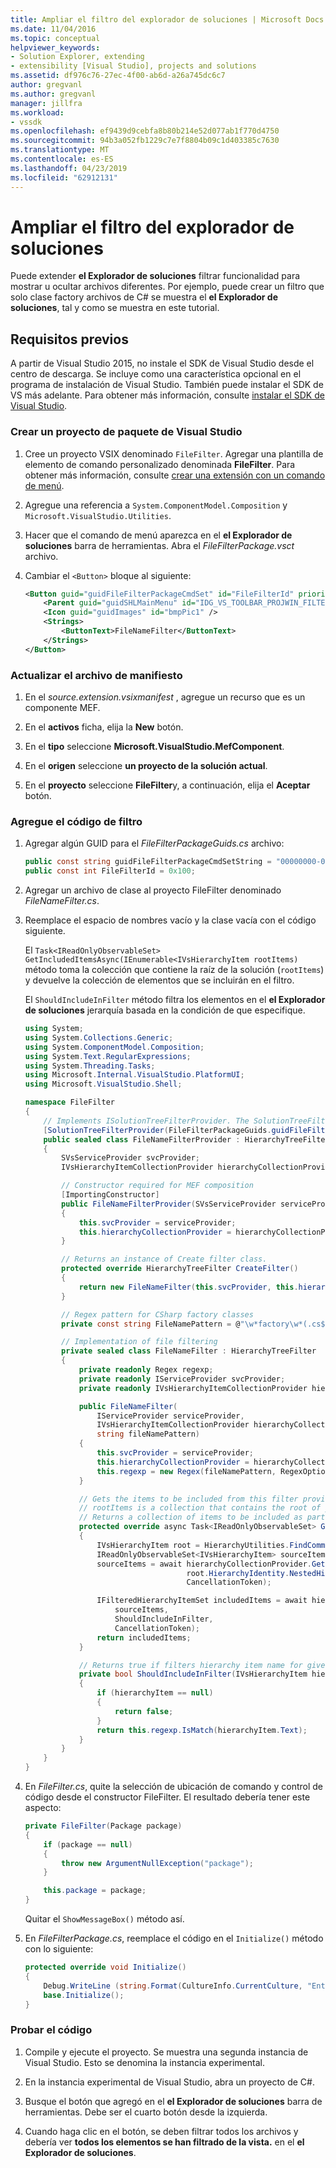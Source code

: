 ```yaml
---
title: Ampliar el filtro del explorador de soluciones | Microsoft Docs
ms.date: 11/04/2016
ms.topic: conceptual
helpviewer_keywords:
- Solution Explorer, extending
- extensibility [Visual Studio], projects and solutions
ms.assetid: df976c76-27ec-4f00-ab6d-a26a745dc6c7
author: gregvanl
ms.author: gregvanl
manager: jillfra
ms.workload:
- vssdk
ms.openlocfilehash: ef9439d9cebfa8b80b214e52d077ab1f770d4750
ms.sourcegitcommit: 94b3a052fb1229c7e7f8804b09c1d403385c7630
ms.translationtype: MT
ms.contentlocale: es-ES
ms.lasthandoff: 04/23/2019
ms.locfileid: "62912131"
---
```

# <a name="extend-the-solution-explorer-filter"></a>Ampliar el filtro del explorador de soluciones
Puede extender **el Explorador de soluciones** filtrar funcionalidad para mostrar u ocultar archivos diferentes. Por ejemplo, puede crear un filtro que solo clase factory archivos de C# se muestra el **el Explorador de soluciones**, tal y como se muestra en este tutorial.

## <a name="prerequisites"></a>Requisitos previos
 A partir de Visual Studio 2015, no instale el SDK de Visual Studio desde el centro de descarga. Se incluye como una característica opcional en el programa de instalación de Visual Studio. También puede instalar el SDK de VS más adelante. Para obtener más información, consulte [instalar el SDK de Visual Studio](../extensibility/installing-the-visual-studio-sdk.md).

### <a name="create-a-visual-studio-package-project"></a>Crear un proyecto de paquete de Visual Studio

1. Cree un proyecto VSIX denominado `FileFilter`. Agregar una plantilla de elemento de comando personalizado denominada **FileFilter**. Para obtener más información, consulte [crear una extensión con un comando de menú](../extensibility/creating-an-extension-with-a-menu-command.md).

2. Agregue una referencia a `System.ComponentModel.Composition` y `Microsoft.VisualStudio.Utilities`.

3. Hacer que el comando de menú aparezca en el **el Explorador de soluciones** barra de herramientas. Abra el *FileFilterPackage.vsct* archivo.

4. Cambiar el `<Button>` bloque al siguiente:

    ```xml
    <Button guid="guidFileFilterPackageCmdSet" id="FileFilterId" priority="0x0400" type="Button">
        <Parent guid="guidSHLMainMenu" id="IDG_VS_TOOLBAR_PROJWIN_FILTERS" />
        <Icon guid="guidImages" id="bmpPic1" />
        <Strings>
            <ButtonText>FileNameFilter</ButtonText>
        </Strings>
    </Button>
    ```

### <a name="update-the-manifest-file"></a>Actualizar el archivo de manifiesto

1. En el *source.extension.vsixmanifest* , agregue un recurso que es un componente MEF.

2. En el **activos** ficha, elija la **New** botón.

3. En el **tipo** seleccione **Microsoft.VisualStudio.MefComponent**.

4. En el **origen** seleccione **un proyecto de la solución actual**.

5. En el **proyecto** seleccione **FileFilter**y, a continuación, elija el **Aceptar** botón.

### <a name="add-the-filter-code"></a>Agregue el código de filtro

1. Agregar algún GUID para el *FileFilterPackageGuids.cs* archivo:

    ```csharp
    public const string guidFileFilterPackageCmdSetString = "00000000-0000-0000-0000-00000000"; // get your GUID from the .vsct file
    public const int FileFilterId = 0x100;
    ```

2. Agregar un archivo de clase al proyecto FileFilter denominado *FileNameFilter.cs*.

3. Reemplace el espacio de nombres vacío y la clase vacía con el código siguiente.

     El `Task<IReadOnlyObservableSet> GetIncludedItemsAsync(IEnumerable<IVsHierarchyItem rootItems)` método toma la colección que contiene la raíz de la solución (`rootItems`) y devuelve la colección de elementos que se incluirán en el filtro.

     El `ShouldIncludeInFilter` método filtra los elementos en el **el Explorador de soluciones** jerarquía basada en la condición de que especifique.

    ```csharp
    using System;
    using System.Collections.Generic;
    using System.ComponentModel.Composition;
    using System.Text.RegularExpressions;
    using System.Threading.Tasks;
    using Microsoft.Internal.VisualStudio.PlatformUI;
    using Microsoft.VisualStudio.Shell;

    namespace FileFilter
    {
        // Implements ISolutionTreeFilterProvider. The SolutionTreeFilterProvider attribute declares it as a MEF component
        [SolutionTreeFilterProvider(FileFilterPackageGuids.guidFileFilterPackageCmdSetString, (uint)(FileFilterPackageGuids.FileFilterId))]
        public sealed class FileNameFilterProvider : HierarchyTreeFilterProvider
        {
            SVsServiceProvider svcProvider;
            IVsHierarchyItemCollectionProvider hierarchyCollectionProvider;

            // Constructor required for MEF composition
            [ImportingConstructor]
            public FileNameFilterProvider(SVsServiceProvider serviceProvider, IVsHierarchyItemCollectionProvider hierarchyCollectionProvider)
            {
                this.svcProvider = serviceProvider;
                this.hierarchyCollectionProvider = hierarchyCollectionProvider;
            }

            // Returns an instance of Create filter class.
            protected override HierarchyTreeFilter CreateFilter()
            {
                return new FileNameFilter(this.svcProvider, this.hierarchyCollectionProvider, FileNamePattern);
            }

            // Regex pattern for CSharp factory classes
            private const string FileNamePattern = @"\w*factory\w*(.cs$)";

            // Implementation of file filtering
            private sealed class FileNameFilter : HierarchyTreeFilter
            {
                private readonly Regex regexp;
                private readonly IServiceProvider svcProvider;
                private readonly IVsHierarchyItemCollectionProvider hierarchyCollectionProvider;

                public FileNameFilter(
                    IServiceProvider serviceProvider,
                    IVsHierarchyItemCollectionProvider hierarchyCollectionProvider,
                    string fileNamePattern)
                {
                    this.svcProvider = serviceProvider;
                    this.hierarchyCollectionProvider = hierarchyCollectionProvider;
                    this.regexp = new Regex(fileNamePattern, RegexOptions.IgnoreCase);
                }

                // Gets the items to be included from this filter provider.
                // rootItems is a collection that contains the root of your solution
                // Returns a collection of items to be included as part of the filter
                protected override async Task<IReadOnlyObservableSet> GetIncludedItemsAsync(IEnumerable<IVsHierarchyItem> rootItems)
                {
                    IVsHierarchyItem root = HierarchyUtilities.FindCommonAncestor(rootItems);
                    IReadOnlyObservableSet<IVsHierarchyItem> sourceItems;
                    sourceItems = await hierarchyCollectionProvider.GetDescendantsAsync(
                                        root.HierarchyIdentity.NestedHierarchy,
                                        CancellationToken);

                    IFilteredHierarchyItemSet includedItems = await hierarchyCollectionProvider.GetFilteredHierarchyItemsAsync(
                        sourceItems,
                        ShouldIncludeInFilter,
                        CancellationToken);
                    return includedItems;
                }

                // Returns true if filters hierarchy item name for given filter; otherwise, false</returns>
                private bool ShouldIncludeInFilter(IVsHierarchyItem hierarchyItem)
                {
                    if (hierarchyItem == null)
                    {
                        return false;
                    }
                    return this.regexp.IsMatch(hierarchyItem.Text);
                }
            }
        }
    }

    ```

4. En *FileFilter.cs*, quite la selección de ubicación de comando y control de código desde el constructor FileFilter. El resultado debería tener este aspecto:

    ```csharp
    private FileFilter(Package package)
    {
        if (package == null)
        {
            throw new ArgumentNullException("package");
        }

        this.package = package;
    }
    ```

     Quitar el `ShowMessageBox()` método así.

5. En *FileFilterPackage.cs*, reemplace el código en el `Initialize()` método con lo siguiente:

    ```csharp
    protected override void Initialize()
    {
        Debug.WriteLine (string.Format(CultureInfo.CurrentCulture, "Entering Initialize() of: {0}", this.ToString()));
        base.Initialize();
    }
    ```

### <a name="test-your-code"></a>Probar el código

1. Compile y ejecute el proyecto. Se muestra una segunda instancia de Visual Studio. Esto se denomina la instancia experimental.

2. En la instancia experimental de Visual Studio, abra un proyecto de C#.

3. Busque el botón que agregó en el **el Explorador de soluciones** barra de herramientas. Debe ser el cuarto botón desde la izquierda.

4. Cuando haga clic en el botón, se deben filtrar todos los archivos y debería ver **todos los elementos se han filtrado de la vista.** en el **el Explorador de soluciones**.